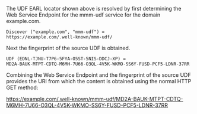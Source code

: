 The UDF EARL locator shown above is resolved by first determining the Web Service
Endpoint for the mmm-udf service for the domain example.com.

~~~~
Discover ("example.com", "mmm-udf") = 
https://example.com/.well-known/mmm-udf/
~~~~

Next the fingerprint of the source UDF is obtained.

~~~~
UDF (EDNL-TJNU-T7P6-5FYA-O5ST-5NIS-DDCJ-XP) =
MD2A-BAUK-MTPT-CDTQ-M6MH-7U66-O3QL-4V5K-WKMO-SS6Y-FUSD-PCF5-LDNR-37RR
~~~~

Combining the Web Service Endpoint and the fingerprint of the source UDF provides
the URI from which the content is obtained using the normal HTTP GET method:

https://example.com/.well-known/mmm-udf/MD2A-BAUK-MTPT-CDTQ-M6MH-7U66-O3QL-4V5K-WKMO-SS6Y-FUSD-PCF5-LDNR-37RR


